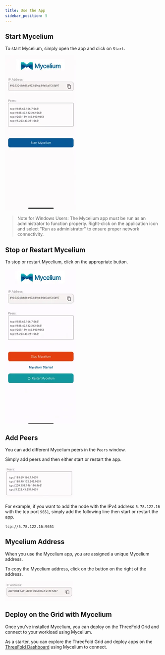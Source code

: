 ```yaml
---
title: Use the App
sidebar_position: 5
---
```


## Start Mycelium

To start Mycelium, simply open the app and click on `Start`.

![](./img/mycelium_1.png)

> Note for Windows Users: The Mycelium app must be run as an administrator to function properly. Right-click on the application icon and select "Run as administrator" to ensure proper network connectivity.

## Stop or Restart Mycelium

To stop or restart Mycelium, click on the appropriate button.

![](./img/mycelium_2.png)

## Add Peers

You can add different Mycelium peers in the `Peers` window.

Simply add peers and then either start or restart the app.

![](./img/mycelium_3.png)

For example, if you want to add the node with the IPv4 address `5.78.122.16` with the tcp port `9651`, simply add the following line then start or restart the app.

```
tcp://5.78.122.16:9651
```

## Mycelium Address

When you use the Mycelium app, you are assigned a unique Mycelium address.

To copy the Mycelium address, click on the button on the right of the address.

![](./img/mycelium_4.png)

## Deploy on the Grid with Mycelium

Once you've installed Mycelium, you can deploy on the ThreeFold Grid and connect to your workload using Mycelium.

As a starter, you can explore the ThreeFold Grid and deploy apps on the [ThreeFold Dashboard](https://manual.grid.tf/documentation/dashboard/dashboard.html) using Mycelium to connect.